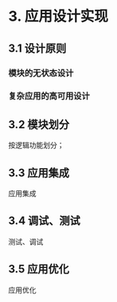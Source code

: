# 3. 应用设计实现

## 3.1 设计原则

### 模块的无状态设计

### 复杂应用的高可用设计

## 3.2 模块划分

按逻辑功能划分；


## 3.3 应用集成

应用集成

## 3.4 调试、测试

测试、调试

## 3.5 应用优化

应用优化
